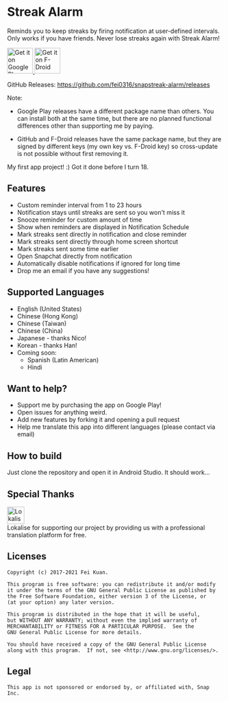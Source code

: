 # Streak Alarm
Reminds you to keep streaks by firing notification at user-defined intervals. Only works if you have friends.
Never lose streaks again with Streak Alarm!

<a href='https://play.google.com/store/apps/details?id=com.iatfei.streakalarm.play'>
   <img alt='Get it on Google Play' 
        src='https://play.google.com/intl/en_us/badges/images/generic/en_badge_web_generic.png' 
        height=60/>
</a>
<a href="https://f-droid.org/app/com.iatfei.streakalarm">
    <img src="https://fdroid.gitlab.io/artwork/badge/get-it-on.png"
         alt="Get it on F-Droid" height="60">
</a>

GitHub Releases: <a href='https://github.com/fei0316/snapstreak-alarm/releases'>https://github.com/fei0316/snapstreak-alarm/releases</a>


Note:

 * Google Play releases have a different package name than others. You can install both at the same time, but there are no planned functional differences other than supporting me by paying. 

 * GitHub and F-Droid releases have the same package name, but they are signed by different keys (my own key vs. F-Droid key) so cross-update is not possible without first removing it.


My first app project! :) Got it done before I turn 18.

## Features
* Custom reminder interval from 1 to 23 hours
* Notification stays until streaks are sent so you won't miss it
* Snooze reminder for custom amount of time
* Show when reminders are displayed in Notification Schedule
* Mark streaks sent directly in notification and close reminder
* Mark streaks sent directly through home screen shortcut
* Mark streaks sent some time earlier
* Open Snapchat directly from notification
* Automatically disable notifications if ignored for long time
* Drop me an email if you have any suggestions!

## Supported Languages
* English (United States)
* Chinese (Hong Kong)
* Chinese (Taiwan)
* Chinese (China)
* Japanese - thanks Nico!
* Korean - thanks Han!
* Coming soon:
    * Spanish (Latin American)
    * Hindi



## Want to help?
* Support me by purchasing the app on Google Play!
* Open issues for anything weird.
* Add new features by forking it and opening a pull request
* Help me translate this app into different languages (please contact via email)

## How to build
Just clone the repository and open it in Android Studio. It should work...

## Special Thanks
<a href="https://lokalise.com/">
    <img src="https://fei0316.github.io/Lokalise_logo_colour_black_text.png"
         alt="Lokalise Logo" height="40">
</a><br>
Lokalise for supporting our project by providing us with a professional translation platform for free.

## Licenses
```
Copyright (c) 2017-2021 Fei Kuan.

This program is free software: you can redistribute it and/or modify
it under the terms of the GNU General Public License as published by
the Free Software Foundation, either version 3 of the License, or
(at your option) any later version.

This program is distributed in the hope that it will be useful,
but WITHOUT ANY WARRANTY; without even the implied warranty of
MERCHANTABILITY or FITNESS FOR A PARTICULAR PURPOSE.  See the
GNU General Public License for more details.

You should have received a copy of the GNU General Public License
along with this program.  If not, see <http://www.gnu.org/licenses/>.
```
## Legal
```
This app is not sponsored or endorsed by, or affiliated with, Snap Inc.
```
